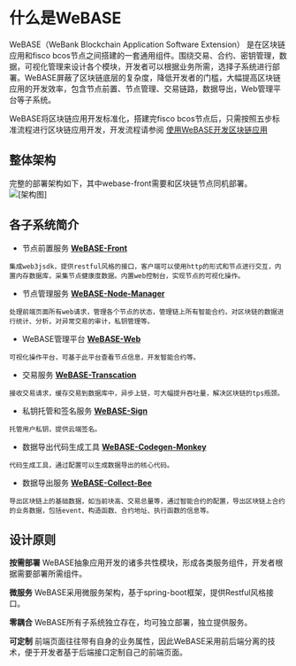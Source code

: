 # 什么是WeBASE

WeBASE（WeBank Blockchain Application Software Extension） 是在区块链应用和fisco bcos节点之间搭建的一套通用组件。围绕交易、合约、密钥管理，数据，可视化管理来设计各个模块，开发者可以根据业务所需，选择子系统进行部署。WeBASE屏蔽了区块链底层的复杂度，降低开发者的门槛，大幅提高区块链应用的开发效率，包含节点前置、节点管理、交易链路，数据导出，Web管理平台等子系统。

WeBASE将区块链应用开发标准化，搭建完fisco bcos节点后，只需按照五步标准流程进行区块链应用开发，开发流程请参阅 [使用WeBASE开发区块链应用](https://)

## 整体架构
完整的部署架构如下，其中webase-front需要和区块链节点同机部署。
![[架构图]](../../images/webase/architecture.png)

## 各子系统简介
* 节点前置服务 **[WeBASE-Front](https://github.com/WeBankFinTech/WeBASE-Front)**
```
集成web3jsdk，提供restful风格的接口，客户端可以使用http的形式和节点进行交互，内置内存数据库，采集节点健康度数据。内置web控制台，实现节点的可视化操作。
```
* 节点管理服务 **[WeBASE-Node-Manager](https://github.com/WeBankFinTech/WeBASE-Node-Manager)**
```
处理前端页面所有web请求，管理各个节点的状态，管理链上所有智能合约，对区块链的数据进行统计、分析，对异常交易的审计，私钥管理等。
```
* WeBASE管理平台 **[WeBASE-Web](https://github.com/WeBankFinTech/WeBASE-Web)**
```
可视化操作平台，可基于此平台查看节点信息，开发智能合约等。
```
* 交易服务 **[WeBASE-Transcation](https://github.com/WeBankFinTech/WeBASE-Transcation)**
```
接收交易请求，缓存交易到数据库中，异步上链，可大幅提升吞吐量，解决区块链的tps瓶颈。
```
* 私钥托管和签名服务 **[WeBASE-Sign](https://github.com/WeBankFinTech/WeBASE-Sign)**
```
托管用户私钥，提供云端签名。
```
* 数据导出代码生成工具 **[WeBASE-Codegen-Monkey](https://github.com/WeBankFinTech/WeBASE-Codegen-Monkey)**
```
代码生成工具，通过配置可以生成数据导出的核心代码。
```
* 数据导出服务 **[WeBASE-Collect-Bee](https://github.com/WeBankFinTech/WeBASE-Collect-Bee)**
```
导出区块链上的基础数据，如当前块高、交易总量等，通过智能合约的配置，导出区块链上合约的业务数据，包括event、构造函数、合约地址、执行函数的信息等。
```
## 设计原则
**按需部署**
WeBASE抽象应用开发的诸多共性模块，形成各类服务组件，开发者根据需要部署所需组件。

**微服务**
WeBASE采用微服务架构，基于spring-boot框架，提供Restful风格接口。

**零耦合**
WeBASE所有子系统独立存在，均可独立部署，独立提供服务。

**可定制**
前端页面往往带有自身的业务属性，因此WeBASE采用前后端分离的技术，便于开发者基于后端接口定制自己的前端页面。
